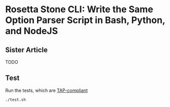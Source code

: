 # Rosetta Stone CLI: Write the Same Option Parser Script in Bash, Python, and NodeJS

## Sister Article

TODO

## Test

Run the tests, which are [TAP-compliant](https://testanything.org/)

```
./test.sh
```
